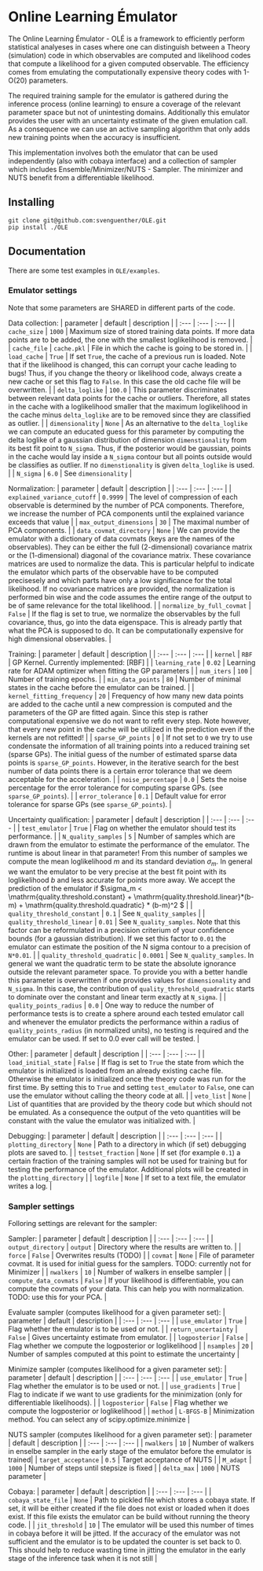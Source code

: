 # Online Learning Émulator
The Online Learning Émulator - OLÉ is a framework to efficiently perform statistical analyeses in cases where one can distinguish between a Theory (simulation) code in which observables are computed and likelihood codes that compute a likelihood for a given computed observable. The efficiency comes from emulating the computationally expensive theory codes with 1-O(20) parameters. 

The required training sample for the emulator is gathered during the inference process (online learning) to ensure a coverage of the relevant parameter space but not of unintesting domains. Additionally this emulator provides the user with an uncertainty estimate of the given emulation call. As a consequence we can use an active sampling algorithm that only adds new training points when the accuracy is insufficient.

This implementation involves both the emulator that can be used independently (also with cobaya interface) and a collection of sampler which includes Ensemble/Minimizer/NUTS - Sampler. The minimizer and NUTS benefit from a differentiable likelihood.
## Installing 
```
git clone git@github.com:svenguenther/OLE.git
pip install ./OLE
```

## Documentation
There are some test examples in $\texttt{OLE/examples}$. 



### Emulator settings
Note that some parameters are SHARED in different parts of the code.

Data collection:
| parameter   | default    | description       |
| :---    | :---   | :---     |
| ```cache_size``` | ```1000``` | Maximum size of stored training data points. If more data points are to be added, the one with the smallest loglikelihood is removed. |
| ```cache_file``` | ```cache.pkl``` | File in which the cache is going to be stored in. |
| ```load_cache``` | ```True``` | If set `True`, the cache of a previous run is loaded. Note that if the likelihood is changed, this can corrupt your cache leading to bugs! Thus, if you change the theory or likelihood code, always create a new cache or set this flag to ```False```. In this case the old cache file will be overwritten. |
| ```delta_loglike``` | ```100.0``` | This parameter discriminates between relevant data points for the cache or outliers. Therefore, all states in the cache with a loglikelihood smaller that the maximum loglikelihood in the cache minus ```delta_loglike``` are to be removed since they are classified as outlier. |
| ```dimensionality``` | ```None``` | As an alternative to the ```delta_loglike``` we can compute an educated guess for this parameter by computing the delta loglike of a gaussian distribution of dimension ```dimenstionality``` from its best fit point to ```N_sigma```. Thus, if the posterior would be gaussian, points in the cache would lay inside a ```N_sigma``` contour but all points outside would be classifies as outlier. If no ```dimenstionality``` is given ```delta_loglike``` is used. |
| ```N_sigma``` | ```6.0``` | See ```dimensionality``` |


Normalization:
| parameter   | default    | description       |
| :---    | :---   | :---     |
| ```explained_variance_cutoff``` | ```0.9999``` | The level of compression of each observable is determined by the number of PCA components. Therefore, we increase the number of PCA components until the explained variance exceeds that value |
| ```max_output_dimensions``` | ```30``` | The maximal number of PCA components. |
| ```data_covmat_directory``` | ```None``` | We can provide the emulator with a dictionary of data covmats (keys are the names of the observables). They can be either the full (2-dimensional) covariance matrix or the (1-dimensional) diagonal of the covariance matrix. These covariance matrices are used to normalize the data. This is particular helpful to indicate the emulator which parts of the observable have to be computed precisesely and which parts have only a low significance for the total likelihood. If no covariance matrices are provided, the normalization is performed bin wise and the code assumes the entire range of the output to be of same relevance for the total likelihood. |
| ```normalize_by_full_covmat``` | ```False``` | If the flag is set to true, we normalize the observables by the full covariance, thus, go into the data eigenspace. This is already partly that what the PCA is supposed to do. It can be computationally expensive for high dimensional observables. |


Training:
| parameter   | default    | description       |
| :---    | :---   | :---     |
| ```kernel``` | ```RBF``` | GP Kernel. Currently implemented: [RBF] |
| ```learning_rate``` | ```0.02``` | Learning rate for ADAM optimizer when fitting the GP parameters |
| ```num_iters``` | ```100``` | Number of training epochs. |
| ```min_data_points``` | ```80``` | Number of minimal states in the cache before the emulator can be trained. |
| ```kernel_fitting_frequency``` | ```20``` | Frequency of how many new data points are added to the cache until a new compression is computed and the parameters of the GP are fitted again. Since this step is rather computational expensive we do not want to refit every step. Note however, that every new point in the cache will be utilized in the prediction even if the kernels are not refitted! |
| ```sparse_GP_points``` | ```0``` | If not set to ```0``` we try to use condensate the information of all training points into a reduced training set (sparse GPs). The initial guess of the number of estimated sparse data points is ```sparse_GP_points```. However, in the iterative search for the best number of data points there is a certain error tolerance that we deem acceptable for the acceleration. |
| ```noise_percentage``` | ```0.0``` | Sets the noise percentage for the error tolerance for computing sparse GPs. (see ```sparse_GP_points```). |
| ```error_tolerance``` | ```0.1``` | Default value for error tolerance for sparse GPs (see ```sparse_GP_points```). |


Uncertainty qualification:
| parameter   | default    | description       |
| :---    | :---   | :---     |
| ```test_emulator``` | ```True``` | Flag on whether the emulator should test its performance. |
| ```N_quality_samples``` | ```5``` | Number of samples which are drawn from the emulator to estimate the performance of the emulator. The runtime is about linear in that parameter! From this number of samples we compute the mean loglikelihood $m$  and its standard deviation $\sigma_m$. In general we want the emulator to be very precise at the best fit point with its loglikelihood $b$ and less accurate for points more away. We accept the prediction of the emulator if $\sigma_m < \mathrm{quality.threshold.constant} +  \mathrm{quality.threshold.linear}*(b-m) +  \mathrm{quality.threshold.quadratic} * (b-m)^2 $ |
| ```quality_threshold_constant``` | ```0.1``` | See ```N_quality_samples``` |
| ```quality_threshold_linear``` | ```0.01``` | See ```N_quality_samples```. Note that this factor can be reformulated in a precision criterium of your confidence bounds (for a gaussian distribution). If we set this factor to ```0.01``` the emulator can estimate the position of the N sigma contour to a precision of ```N*0.01```. |
| ```quality_threshold_quadratic``` | ```0.0001``` | See ```N_quality_samples```. In general we want the quadratic term to be state the absolute ignorance outside the relevant parameter space. To provide you with a better handle this parameter is overwritten if one provides values for ```dimensionality``` and ```N_sigma```. In this case, the contribution of ```quality_threshold_quadratic``` starts to dominate over the constant and linear term exactly at ```N_sigma```.  |
| ```quality_points_radius``` | ```0.0``` | One way to reduce the number of performance tests is to create a sphere around each tested emulator call and whenever the emulator predicts the performance within a radius of ```quality_points_radius``` (in normalized units), no testing is required and the emulator can be used. If set to 0.0 ever call will be tested. |


Other:
| parameter   | default    | description       |
| :---    | :---   | :---     |
| ```load_initial_state``` | ```False``` | If flag is set to ```True``` the state from which the emulator is initialized is loaded from an already existing cache file. Otherwise the emulator is initialized once the theory code was run for the first time. By setting this to ```True``` and setting ```test_emulator``` to ```False```, one can use the emulator without calling the theory code at all. |
| ```veto_list``` | ```None``` | List of quantities that are provided by the theory code but which should not be emulated. As a consequence the output of the veto quantities will be constant with the value the emulator was initialized with. |


Debugging:
| parameter   | default    | description       |
| :---    | :---   | :---     |
| ```plotting_directory``` | ```None``` | Path to a directory in which (if set) debugging plots are saved to. |
| ```testset_fraction``` | ```None``` | If set (for example ```0.1```) a certain fraction of the training samples will not be used for training but for testing the performance of the emulator. Additional plots will be created in the ```plotting_directory``` |
| ```logfile``` | ```None``` | If set to a text file, the emulator writes a log. |


### Sampler settings
Folloring settings are relevant for the sampler:


Sampler:
| parameter   | default    | description       |
| :---    | :---   | :---     |
| ```output_directory``` | ```output``` | Directory where the results are written to. |
| ```force``` | ```False``` | Overwrites results (TODO) |
| ```covmat``` | ```None``` | File of parameter covmat. It is used for initial guess for the samplers. TODO: currently not for Minimizer |
| ```nwalkers``` | ```10``` | Number of walkers in enselbe sampler |
| ```compute_data_covmats``` | ```False``` | If your likelihood is differentiable, you can compute the covmats of your data. This can help you with normalization. TODO: use this for your PCA. |



Evaluate sampler (computes likelihood for a given parameter set):
| parameter   | default    | description       |
| :---    | :---   | :---     |
| ```use_emulator``` | ```True``` | Flag whether the emulator is to be used or not. |
| ```return_uncertainty``` | ```False``` | Gives uncertainty estimate from emulator. |
| ```logposterior``` | ```False``` | Flag whether we compute the logposterior or loglikelihood |
| ```nsamples``` | ```20``` | Number of samples computed at this point to estimate the uncertainty |


Minimize sampler (computes likelihood for a given parameter set):
| parameter   | default    | description       |
| :---    | :---   | :---     |
| ```use_emulator``` | ```True``` | Flag whether the emulator is to be used or not. |
| ```use_gradients``` | ```True``` | Flag to indicate if we want to use gradients for the minimization (only for differentiable likelihoods). |
| ```logposterior``` | ```False``` | Flag whether we compute the logposterior or loglikelihood |
| ```method``` | ```L-BFGS-B``` | Minimization method. You can select any of scipy.optimize.minimize |


NUTS sampler (computes likelihood for a given parameter set):
| parameter   | default    | description       |
| :---    | :---   | :---     |
| ```nwalkers``` | ```10``` | Number of walkers in enselbe sampler in the early stage of the emulator before the emulator is trained|
| ```target_acceptance``` | ```0.5``` | Target acceptance of NUTS |
| ```M_adapt``` | ```1000``` | Number of steps until stepsize is fixed |
| ```delta_max``` | ```1000``` | NUTS parameter |


Cobaya:
| parameter   | default    | description       |
| :---    | :---   | :---     |
| ```cobaya_state_file``` | ```None``` | Path to pickled file which stores a cobaya state. If set, it will be either created if the file does not exist or loaded when it does exist. If this file exists the emulator can be build without running the theory code. |
| ```jit_threshold``` | ```10``` | The emulator will be used this number of times in cobaya before it will be jitted. If the accuracy of the emulator was not sufficient and the emulator is to be updated the counter is set back to 0. This should help to reduce wasting time in jitting the emulator in the early stage of the inference task when it is not still |



